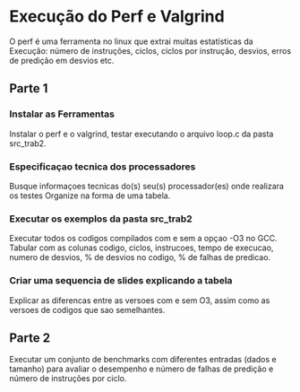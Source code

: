 # Execução do Perf e Valgrind
O perf é uma ferramenta no linux que extrai muitas estatísticas da Execução: número de instruções, ciclos, ciclos por instrução,
desvios, erros de predição em desvios etc.

## Parte 1

### Instalar as Ferramentas

Instalar o perf e o valgrind, testar executando o arquivo loop.c da pasta src_trab2.

### Especificaçao tecnica dos processadores

Busque informaçoes tecnicas do(s) seu(s) processador(es) onde realizara os testes
Organize na forma de uma tabela. 

### Executar os exemplos da pasta src_trab2

Executar todos os codigos compilados com e sem a opçao -O3 no GCC. Tabular com as colunas
codigo, ciclos, instrucoes, tempo de execucao, numero de desvios, % de desvios no codigo, % de falhas de predicao.

### Criar uma sequencia de slides explicando a tabela

Explicar as diferencas entre as versoes com e sem O3, assim como as versoes de codigos que sao semelhantes.

## Parte 2 

Executar um conjunto de benchmarks com diferentes entradas (dados e tamanho) para avaliar o desempenho e número de falhas de predição e número de instruções por ciclo. 
